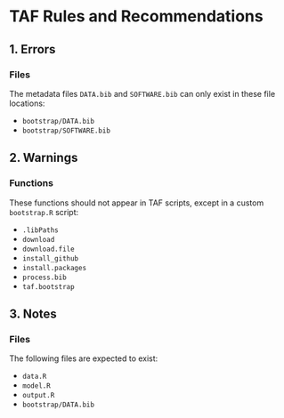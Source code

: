 # TAF Rules and Recommendations

## 1. Errors

### Files

The metadata files `DATA.bib` and `SOFTWARE.bib` can only exist in these file
locations:

- `bootstrap/DATA.bib`
- `bootstrap/SOFTWARE.bib`

## 2. Warnings

### Functions

These functions should not appear in TAF scripts, except in a custom
`bootstrap.R` script:

- `.libPaths`
- `download`
- `download.file`
- `install_github`
- `install.packages`
- `process.bib`
- `taf.bootstrap`

## 3. Notes

### Files

The following files are expected to exist:

- `data.R`
- `model.R`
- `output.R`
- `bootstrap/DATA.bib`
